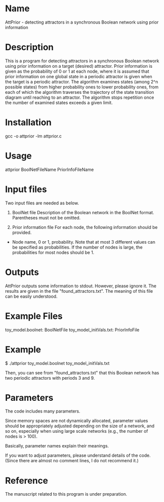 # Name
AttPrior - detecting attractors in a synchronous Boolean network using prior information

# Description
This is a program for detecting attractors in a synchronous Boolean network using prior information on a target (desired) attractor.
Prior information is given as the probability of 0 or 1 at each node,
where it is assumed that prior information on one global state in a periodic attractor is given when the target is a periodic attractor.
The algorithm examines states (among 2^n possible states) from higher probability ones to lower probability ones, from each of which the algorithm 
traverses the trajectory of the state transition diagram until reaching to an attractor.
The algorithm stops repetition once the number of examined states exceeds a given limit.

# Installation 
gcc -o attprior -lm attprior.c

# Usage
attprior BoolNetFileName PriorInfoFileName

# Input files
Two input files are needed as below.

1. BoolNet file
Description of the Boolean network in the BoolNet format.
Parentheses must not be omitted.

2. Prior information file
For each node, the following information should be provided.
- Node name, 0 or 1, probability.
Note that at most 3 different values can be specified as probabilities.
If the number of nodes is large, the probabilities for most nodes should be 1.

# Outputs
AttPrior outputs some information to stdout. However, please ignore it.
The results are given in the file "found_attractors.txt".
The meaning of this file can be easily understood. 

# Example Files
toy_model.boolnet:  BoolNetFile
toy_model_initVals.txt: PriorInfoFile

# Example
$ ./attprior toy_model.boolnet toy_model_initVals.txt

Then, you can see from "found_attractors.txt"  that
this Boolean network has two periodic attractors with periods 3 and 9.

# Parameters
The code includes many parameters.

Since memory spaces are not dynamically allocated, parameter values should be appropriately adjusted depending on the size of a network, and so on, especially when using large scale networks (e.g., the number of nodes is > 100).

Basically, parameter names explain their meanings.

If you want to adjust parameters, please understand details of the code.
(Since there are almost no comment lines, I do not recommend it.)

# Reference
The manuscript related to this program is under preparation.


